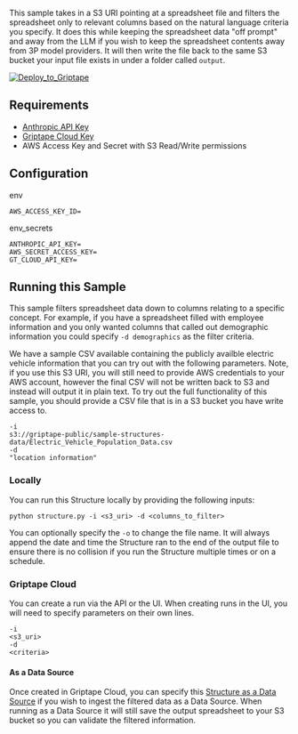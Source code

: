 This sample takes in a S3 URI pointing at a spreadsheet file and filters the spreadsheet only to relevant columns based on the natural language criteria you specify. It does this while keeping the spreadsheet data "off prompt" and away from the LLM if you wish to keep the spreadsheet contents away from 3P model providers. It will then write the file back to the same S3 bucket your input file exists in under a folder called `output`.

[![Deploy_to_Griptape](https://github.com/griptape-ai/griptape-cloud/assets/2302515/4fd57873-5c93-44a8-8fa3-ac1bf7d73bcc)](https://cloud.griptape.ai/structures/create?sample-name=griptape-csv-filter&type=sample)

## Requirements

- [Anthropic API Key](https://console.anthropic.com/settings/keys)
- [Griptape Cloud Key](https://cloud.griptape.ai/configuration/api-keys)
- AWS Access Key and Secret with S3 Read/Write permissions

## Configuration

env
```
AWS_ACCESS_KEY_ID=
```

env_secrets
```
ANTHROPIC_API_KEY=
AWS_SECRET_ACCESS_KEY=
GT_CLOUD_API_KEY=
```

## Running this Sample

This sample filters spreadsheet data down to columns relating to a specific concept. For example, if you have a spreadsheet filled with employee information and you only wanted columns that called out demographic information you could specify `-d demographics` as the filter criteria.

We have a sample CSV available containing the publicly availble electric vehicle information that you can try out with the following parameters. Note, if you use this S3 URI, you will still need to provide AWS credentials to your AWS account, however the final CSV will not be written back to S3 and instead will output it in plain text. To try out the full functionality of this sample, you should provide a CSV file that is in a S3 bucket you have write access to.

```
-i
s3://griptape-public/sample-structures-data/Electric_Vehicle_Population_Data.csv
-d
"location information"
```

### Locally

You can run this Structure locally by providing the following inputs:

```
python structure.py -i <s3_uri> -d <columns_to_filter>
```

You can optionally specify the `-o` to change the file name. It will always append the date and time the Structure ran to the end of the output file to ensure there is no collision if you run the Structure multiple times or on a schedule.

### Griptape Cloud

You can create a run via the API or the UI. When creating runs in the UI, you will need to specify parameters on their own lines.

```
-i
<s3_uri>
-d
<criteria>
```

#### As a Data Source

Once created in Griptape Cloud, you can specify this [Structure as a Data Source](https://docs.griptape.ai/latest/griptape-cloud/data-sources/create-data-source/#Structure(Experimental)) if you wish to ingest the filtered data as a Data Source. When running as a Data Source it will still save the output spreadsheet to your S3 bucket so you can validate the filtered information.
